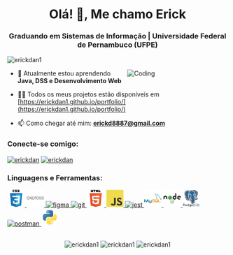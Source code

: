 <h1 align="center">Olá! 👋, Me chamo Erick</h1>
<h3 align="center">Graduando em Sistemas de Informação | Universidade Federal de Pernambuco (UFPE)</h3>
<p align="left"> <img src="https://komarev.com/ghpvc/?username=erickdan1&label=Profile%20views&color=0e75b6&style=flat" alt="erickdan1" /> </p>

<img align="right" alt="Coding" width="230" src="https://i.giphy.com/fByehYIrOIzO8XolJK.webp">

- 🌱 Atualmente estou aprendendo **Java, DSS e Desenvolvimento Web**

- 👨‍💻 Todos os meus projetos estão disponíveis em [https://erickdan1.github.io/portfolio/](https://erickdan1.github.io/portfolio/)

- 📫 Como chegar até mim: **erickd8887@gmail.com**

<h3 align="left">Conecte-se comigo:</h3>
<p align="left">
<a href="https://linkedin.com/in/erickdan" target="blank"><img align="center" src="https://raw.githubusercontent.com/rahuldkjain/github-profile-readme-generator/master/src/images/icons/Social/linked-in-alt.svg" alt="erickdan" height="30" width="40" /></a>
<a href="https://instagram.com/erickdan" target="blank"><img align="center" src="https://raw.githubusercontent.com/rahuldkjain/github-profile-readme-generator/master/src/images/icons/Social/instagram.svg" alt="erickdan" height="30" width="40" /></a>
</p>

<h3 align="left">Linguagens e Ferramentas:</h3>
<p align="left"> <a href="https://www.w3schools.com/css/" target="_blank" rel="noreferrer"> <img src="https://raw.githubusercontent.com/devicons/devicon/master/icons/css3/css3-original-wordmark.svg" alt="css3" width="40" height="40"/> </a> <a href="https://expressjs.com" target="_blank" rel="noreferrer"> <img src="https://raw.githubusercontent.com/devicons/devicon/master/icons/express/express-original-wordmark.svg" alt="express" width="40" height="40"/> </a> <a href="https://www.figma.com/" target="_blank" rel="noreferrer"> <img src="https://www.vectorlogo.zone/logos/figma/figma-icon.svg" alt="figma" width="40" height="40"/> </a> <a href="https://git-scm.com/" target="_blank" rel="noreferrer"> <img src="https://www.vectorlogo.zone/logos/git-scm/git-scm-icon.svg" alt="git" width="40" height="40"/> </a> <a href="https://www.w3.org/html/" target="_blank" rel="noreferrer"> <img src="https://raw.githubusercontent.com/devicons/devicon/master/icons/html5/html5-original-wordmark.svg" alt="html5" width="40" height="40"/> </a> <a href="https://developer.mozilla.org/en-US/docs/Web/JavaScript" target="_blank" rel="noreferrer"> <img src="https://raw.githubusercontent.com/devicons/devicon/master/icons/javascript/javascript-original.svg" alt="javascript" width="40" height="40"/> </a> <a href="https://jestjs.io" target="_blank" rel="noreferrer"> <img src="https://www.vectorlogo.zone/logos/jestjsio/jestjsio-icon.svg" alt="jest" width="40" height="40"/> </a> <a href="https://www.mysql.com/" target="_blank" rel="noreferrer"> <img src="https://raw.githubusercontent.com/devicons/devicon/master/icons/mysql/mysql-original-wordmark.svg" alt="mysql" width="40" height="40"/> </a> <a href="https://nodejs.org" target="_blank" rel="noreferrer"> <img src="https://raw.githubusercontent.com/devicons/devicon/master/icons/nodejs/nodejs-original-wordmark.svg" alt="nodejs" width="40" height="40"/> </a> <a href="https://www.postgresql.org" target="_blank" rel="noreferrer"> <img src="https://raw.githubusercontent.com/devicons/devicon/master/icons/postgresql/postgresql-original-wordmark.svg" alt="postgresql" width="40" height="40"/> </a> <a href="https://postman.com" target="_blank" rel="noreferrer"> <img src="https://www.vectorlogo.zone/logos/getpostman/getpostman-icon.svg" alt="postman" width="40" height="40"/> </a> <a href="https://www.python.org" target="_blank" rel="noreferrer"> <img src="https://raw.githubusercontent.com/devicons/devicon/master/icons/python/python-original.svg" alt="python" width="40" height="40"/> </a> </p>

<br>

<div align=center>
  <img src="https://github-readme-stats.vercel.app/api/top-langs?username=erickdan1&show_icons=true&locale=en&layout=compact&theme=transparent" alt="erickdan1" height="195"/>
  <img src="https://github-readme-stats.vercel.app/api?username=erickdan1&show_icons=true&locale=en&theme=transparent" alt="erickdan1" />
  <img src="https://github-readme-streak-stats.herokuapp.com/?user=erickdan1&theme=transparent" alt="erickdan1" />
</div>
